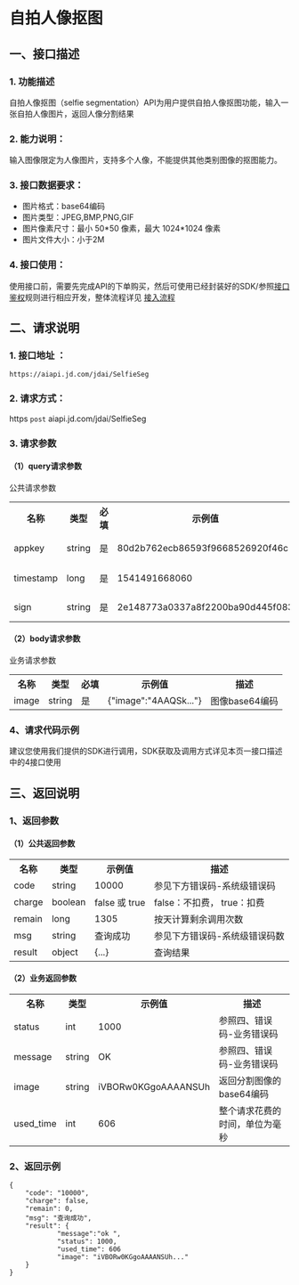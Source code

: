 # 自拍人像抠图


## 一、接口描述 
### 1. 功能描述  
自拍人像抠图（selfie segmentation）API为用户提供自拍人像抠图功能，输入一张自拍人像图片，返回人像分割结果

### 2. 能力说明：   
输入图像限定为人像图片，支持多个人像，不能提供其他类别图像的抠图能力。

### 3. 接口数据要求：  
- 图片格式：base64编码
- 图片类型：JPEG,BMP,PNG,GIF
- 图片像素尺寸：最小 50\*50 像素，最大 1024\*1024 像素
- 图片文件大小：小于2M

### 4. 接口使用： 
使用接口前，需要先完成API的下单购买，然后可使用已经封装好的SDK/参照[接口鉴权](https://aidoc.jd.com/user/auth.html)规则进行相应开发，整体流程详见   [接入流程](https://aidoc.jd.com/user/flow.html)  

## 二、请求说明
### 1. 接口地址 ：

```
https://aiapi.jd.com/jdai/SelfieSeg
```

### 2. 请求方式：  
https `post` aiapi.jd.com/jdai/SelfieSeg

### 3. 请求参数  
#### （1）query请求参数  
公共请求参数
<table>
   <tr>
      <th>名称</th>
      <th>类型</th>
      <th>必填</th>
      <th>示例值</th>
      <th>描述</th>
   </tr>
   <tr>
      <td>appkey</td>
      <td>string</td>
      <td>是</td>
      <td>80d2b762ecb86593f9668526920f46c</td>
      <td>您的appkey，可在买家中心控制台中获</td>
   </tr>
   <tr>
      <td>timestamp</td>
      <td>long</td>
      <td>是</td>
      <td>1541491668060</td>
      <td>请求的时间戳，精确到毫秒，timestamp有效期5分钟</td>
   </tr>
   <tr>
      <td>sign</td>
      <td>string</td>
      <td>是</td>
      <td>2e148773a0337a8f2200ba90d445f083</td>
      <td>签名，根据规则MD5(sectetkey,timestamp)</td>
   </tr>
</table>



#### （2）body请求参数
业务请求参数
<table>
   <tr>
      <th>名称</th>
      <th>类型</th>
      <th>必填</th>
      <th>示例值</th>
      <th>描述</th>
   </tr>
   <tr>
      <td>image</td>
      <td>string</td>
      <td>是</td>
      <td>{"image":"4AAQSk..."}</td>
      <td>图像base64编码</td>
   </tr>
</table>

### 4、请求代码示例
建议您使用我们提供的SDK进行调用，SDK获取及调用方式详见本页一接口描述中的4接口使用



## 三、返回说明
### 1、返回参数
#### （1）公共返回参数

<table>
   <tr>
      <th>名称</th>
      <th>类型</th>
      <th>示例值</th>
      <th>描述</th>
   </tr>
   <tr>
      <td>code</td>
      <td>string</td>
      <td>10000</td>
      <td>参见下方错误码-系统级错误码</td>
   </tr>
      <tr>
      <td>charge</td>
      <td>boolean</td>
      <td>false 或 true</td>
      <td>false：不扣费， true：扣费</td>
   </tr>
      <tr>
      <td>remain</td>
      <td>long</td>
      <td>1305</td>
      <td>按天计算剩余调用次数</td>
   </tr>
      </tr>
      <tr>
      <td>msg</td>
      <td>string</td>
      <td>查询成功</td>
      <td>参见下方错误码-系统级错误码数</td>
   </tr>
      </tr>
      <tr>
      <td>result</td>
      <td>object</td>
      <td>{...}</td>
      <td>查询结果</td>
   </tr>
</table>

#### （2）业务返回参数

<table>
   <tr>
      <th>名称</th>
      <th>类型</th>
      <th>示例值</th>
      <th>描述</th>
   </tr>
   <tr>
      <td>status</td>
      <td>int</td>
      <td>1000</td>
      <td>参照四、错误码-业务错误码</td>
   </tr>
   <tr>
      <td>message</td>
      <td>string</td>
      <td>OK</td>
      <td>参照四、错误码-业务错误码</td>
   </tr>
   <tr>
      <td>image</td>
      <td>string</td>
      <td>iVBORw0KGgoAAAANSUh</td>
      <td>返回分割图像的base64编码</td>
   </tr>
   <tr>
      <td>used_time</td>
      <td>int</td>
      <td>606</td>
      <td>整个请求花费的时间，单位为毫秒</td>
   </tr>
</table>

### 2、返回示例  


```
{
    "code": "10000",
    "charge": false,
    "remain": 0,
    "msg": "查询成功",
    "result": {
   			"message":"ok ",
   			"status": 1000,
   			"used_time": 606 
   			"image": "iVBORw0KGgoAAAANSUh..."
    }
}
```

